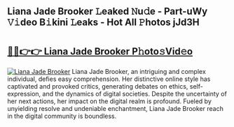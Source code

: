 ## Liana Jade Brooker 𝙻eaked 𝙽u𝚍e - Part-uWy 𝚅𝚒deo B𝚒kini 𝙻eaks - Hot All 𝙿hotos jJd3H

# <h2><a href="http://ld0nf9t.urlbe.top/?page=Liana+Jade+Brooker">🔗🔗👉👉 Liana Jade Brooker P𝚑oto𝚜Vid𝚎o</a></h2>

[![Liana Jade Brooker](https://i.imgur.com/eBuTRDB.gif)](http://ld0nf9t.urlbe.top/?page=Liana+Jade+Brooker)
Liana Jade Brooker, an intriguing and complex individual, defies easy comprehension. Her distinctive online style has captivated and provoked critics, generating debates on ethics, self-expression, and the dynamics of digital societies. Despite the uncertainty of her next actions, her impact on the digital realm is profound. Fueled by unyielding resolve and undeniable enchantment, Liana Jade Brooker reach in the digital community is boundless.
